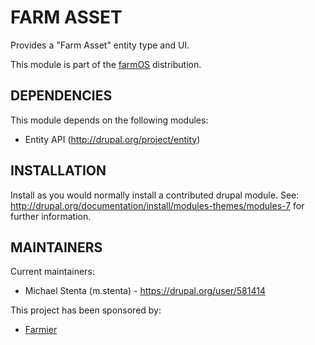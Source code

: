 FARM ASSET
==========

Provides a "Farm Asset" entity type and UI.

This module is part of the [farmOS](http://drupal.org/project/farm)
distribution.

DEPENDENCIES
------------

This module depends on the following modules:

 * Entity API (http://drupal.org/project/entity)

INSTALLATION
------------

Install as you would normally install a contributed drupal module. See:
http://drupal.org/documentation/install/modules-themes/modules-7 for further
information.

MAINTAINERS
-----------

Current maintainers:
 * Michael Stenta (m.stenta) - https://drupal.org/user/581414

This project has been sponsored by:
 * [Farmier](http://farmier.com)
